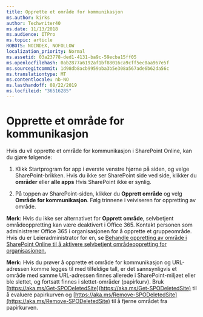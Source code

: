 ```yaml
---
title: Opprette et område for kommunikasjon
ms.author: kirks
author: Techwriter40
ms.date: 11/13/2018
ms.audience: ITPro
ms.topic: article
ROBOTS: NOINDEX, NOFOLLOW
localization_priority: Normal
ms.assetid: 03a23778-ded1-4131-ba9c-59ecba15ff05
ms.openlocfilehash: 0ab2877a6192af1bf88016ca9cff5ec0aa967e5f
ms.sourcegitcommit: 1d98db8acb9959aba3b5e308a567ade6b62da56c
ms.translationtype: MT
ms.contentlocale: nb-NO
ms.lasthandoff: 08/22/2019
ms.locfileid: "36516285"
---
```

# <a name="create-a-communication-site"></a>Opprette et område for kommunikasjon

Hvis du vil opprette et område for kommunikasjon i SharePoint Online, kan du gjøre følgende: 
  
1. Klikk Startprogram for app i øverste venstre hjørne på siden, og velge SharePoint-brikken. Hvis du ikke ser SharePoint side ved side, klikker du **områder** eller **alle apps** Hvis SharePoint ikke er synlig. 
    
2. På toppen av SharePoint-siden, klikker du **Opprett område** og velg **Område for kommunikasjon**. Følg trinnene i veiviseren for oppretting av område. 
    
 **Merk**: Hvis du ikke ser alternativet for **Opprett område**, selvbetjent områdeoppretting kan være deaktivert i Office 365. Kontakt personen som administrerer Office 365 i organisasjonen for å opprette et gruppeområde. Hvis du er Leieradministrator for en, se [Behandle oppretting av område i SharePoint Online til å aktivere selvbetjent områdeoppretting for organisasjonen.](https://go.microsoft.com/fwlink/?linkid=2018780)
  
 **Merk:** Hvis du prøver å opprette et område for kommunikasjon og URL-adressen komme legges til med tilfeldige tall, er det sannsynligvis et område med samme URL-adressen finnes allerede i SharePoint-miljøet eller ble slettet, og fortsatt finnes i slettet-områder (papirkurv). Bruk [https://aka.ms/Get-SPODeletedSite](https://aka.ms/Get-SPODeletedSite) til å evaluere papirkurven og [https://aka.ms/Remove-SPODeletedSite](https://aka.ms/Remove-SPODeletedSite) til å fjerne området fra papirkurven. 
  

